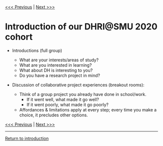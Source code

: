 
[<<< Previous](logistics.md) | [Next >>>](DHRI.md) 

# Introduction of our DHRI@SMU 2020 cohort

* Introductions (full group)
    * What are your interests/areas of study?  
    * What are you interested in learning? 
    * What about DH is interesting to you?  
    * Do you have a research project in mind? 

*  Discussion of collaborative project experiences (breakout rooms):
    * Think of a group project you already have done in school/work. 
        * If it went well, what made it go well? 
        * If it went poorly, what made it go poorly? 
    * Affordances & limitations apply at every step; every time you make a choice, it precludes other options.  


[<<< Previous](logistics.md) | [Next >>>](DHRI.md)   

----
[Return to introduction](https://github.com/SouthernMethodistUniversity/intro)


